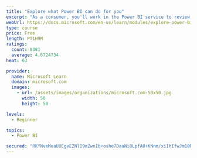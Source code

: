 ```yaml
---
title: "Explore what Power BI can do for you"
excerpt: "As a consumer, you'll work in the Power BI service to review and interact with content that has been shared with you. This module provides the foundational information that you need to work effectively in the Power BI service."
webUrl: https://docs.microsoft.com/en-us/learn/modules/explore-power-bi-service/
type: course
price: Free
length: PT1H9M
ratings:
  count: 8381
  average: 4.6724734
heat: 63

provider:
  name: Microsoft Learn
  domain: microsoft.com
  images:
    - url: /assets/images/organizations/microsoft.com-50x50.jpg
      width: 50
      height: 50

levels:
  - Beginner

topics:
  - Power BI

secured: "RKYNveMeaUUEgvEZNlI9mZwnIb+oshe7DaaNi8LpfA0+KNnm/xiIhIfwJm10MrrEYZGdi8zIbuoxueN/lg+YirEvnLwIGHkL5+1M2n7DWPWW1tNO3ImtMJm4ibL4IeNY2PyfPPdNLj12so3LjPwIKuMOeCdmbBjLcy/lGVLV6gXujJTI8vzFzNDLJqlvHdEl6SGCbi8/idxr5Rv0NbD+VqZ5l9Vp8vsMd06xxUQ3cuAlZl/UWfq3cc8nvZ7/ROjvIx/VkzYcq77PQNqCZ2tbtkO1xRk4Fe6+3tNK7sR3T93TKfhWmTojMvo9Gp2GAjv29ccre0eI8N9A/kHT9saibbtHAhILY+aEWbeZur55EtfSCd3e/zRxC4DUJDnsNsxhlGv3t3VWm8CNSZ0N4aDtXAW4tFLdvPNKT4LLK2sIQMc=;EScrVvhVJYXMR2kF8o65fg=="
---
```


